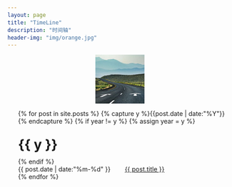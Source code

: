 ```yaml
---
layout: page
title: "TimeLine"
description: "时间轴"
header-img: "img/orange.jpg"
---
```


<center>
    <p><img src="/img/110x.jpg" align="center"></p>
</center>

<ul class="listing">
{% for post in site.posts %}
  {% capture y %}{{post.date | date:"%Y"}}{% endcapture %}
  {% if year != y %}
    {% assign year = y %}
	<p/>
    <li class="listing-seperator">{{ y }}</li>
  {% endif %}
  <li class="listing-item">
    <time datetime="{{ post.date | date:"%Y-%m-%d" }}">{{ post.date | date:"%m-%d" }}&emsp;&emsp;</time>
	<a href="{{ post.url }}" title="{{ post.title }}">{{ post.title }}</a>
  </li>
{% endfor %}
</ul>

<style type="text/css">
.listing-seperator{
  list-style-type: none;
  line-height : 200%;
  font-weight : bold;
  font-size : 30px;
}
  
.listing-item{
  list-style-type: none;
}
</style>
